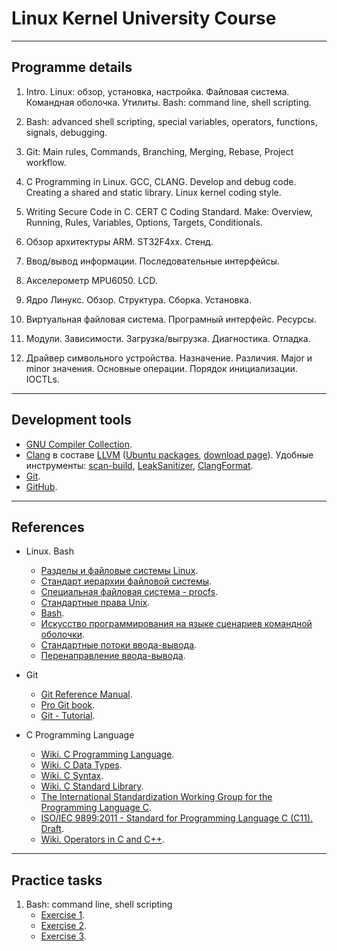 # Linux Kernel University Course

---

## Programme details

1. Intro. Linux: обзор, установка, настройка. Файловая система. Командная оболочка. Утилиты. Bash: command line, shell scripting.

2. Bash: advanced shell scripting, special variables, operators, functions, signals, debugging.

3. Git: Main rules, Commands, Branching, Merging, Rebase, Project workflow.

4. C Programming in Linux. GCC, CLANG. Develop and debug code. Creating a shared and static library. Linux kernel coding style.

5. Writing Secure Code in C. CERT C Coding Standard. Make: Overview, Running, Rules, Variables, Options, Targets, Conditionals.

6. Обзор архитектуры ARM. ST32F4xx. Стенд.

7. Ввод/вывод информации. Последовательные интерфейсы.

8. Акселерометр MPU6050. LCD.

9. Ядро Линукс. Обзор. Структура. Сборка. Установка.

10. Виртуальная файловая система. Програмный интерфейс. Ресурсы.

11. Модули. Зависимости. Загрузка/выгрузка. Диагностика. Отладка.

12. Драйвер символьного устройства. Назначение. Различия. Major и minor значения. Основные операции. Порядок инициализации. IOCTLs.

---

<span id="soft"></span>
## Development tools

- [GNU Compiler Collection](https://en.wikipedia.org/wiki/GNU_Compiler_Collection).
- [Clang](https://uk.wikipedia.org/wiki/Clang) в составе [LLVM](https://en.wikipedia.org/wiki/LLVM) ([Ubuntu packages](https://apt.llvm.org/), [download page](http://releases.llvm.org/download.html)). Удобные инструменты: [scan-build](https://clang-analyzer.llvm.org/scan-build.html), [LeakSanitizer](https://clang.llvm.org/docs/LeakSanitizer.html), [ClangFormat](https://clang.llvm.org/docs/ClangFormat.html).
- [Git](https://git-scm.com/).
- [GitHub](https://github.com/).

---

<span id="references"></span>
## References


- Linux. Bash
	- [Разделы и файловые системы Linux](https://help.ubuntu.ru/wiki/%D1%80%D0%B0%D0%B7%D0%B4%D0%B5%D0%BB%D1%8B_%D0%B8_%D1%84%D0%B0%D0%B9%D0%BB%D0%BE%D0%B2%D1%8B%D0%B5_%D1%81%D0%B8%D1%81%D1%82%D0%B5%D0%BC%D1%8B_linux).
	- [Стандарт иерархии файловой системы](https://ru.wikipedia.org/wiki/FHS).
	- [Специальная файловая система - procfs](https://ru.wikipedia.org/wiki/Procfs).
	- [Стандартные права Unix](https://help.ubuntu.ru/wiki/%D1%81%D1%82%D0%B0%D0%BD%D0%B4%D0%B0%D1%80%D1%82%D0%BD%D1%8B%D0%B5_%D0%BF%D1%80%D0%B0%D0%B2%D0%B0_unix).
	- [Bash](https://ru.wikipedia.org/wiki/Bash).
	- [Искусство программирования на языке сценариев командной оболочки](http://www.opennet.ru/docs/RUS/bash_scripting_guide/).
	- [Стандартные потоки ввода-вывода](https://ru.wikipedia.org/wiki/%D0%A1%D1%82%D0%B0%D0%BD%D0%B4%D0%B0%D1%80%D1%82%D0%BD%D1%8B%D0%B5_%D0%BF%D0%BE%D1%82%D0%BE%D0%BA%D0%B8).
	- [Перенаправление ввода-вывода](https://ru.wikipedia.org/wiki/%D0%9F%D0%B5%D1%80%D0%B5%D0%BD%D0%B0%D0%BF%D1%80%D0%B0%D0%B2%D0%BB%D0%B5%D0%BD%D0%B8%D0%B5_%D0%B2%D0%B2%D0%BE%D0%B4%D0%B0-%D0%B2%D1%8B%D0%B2%D0%BE%D0%B4%D0%B0).

- Git
	- [Git Reference Manual](https://git-scm.com/docs).	
	- [Pro Git book](https://git-scm.com/book/en/v2).
	- [Git - Tutorial](https://www.vogella.com/tutorials/Git/article.html).

- C Programming Language
	- [Wiki. C Programming Language](https://en.wikipedia.org/wiki/C_(programming_language)).
	- [Wiki. C Data Types](https://en.wikipedia.org/wiki/C_data_types).
	- [Wiki. C Syntax](https://en.wikipedia.org/wiki/C_syntax).
	- [Wiki. C Standard Library](https://en.wikipedia.org/wiki/C_standard_library).
	- [The International Standardization Working Group for the Programming Language C](http://www.open-std.org/jtc1/sc22/wg14/).
	- [ISO/IEC 9899:2011 - Standard for Programming Language C (C11). Draft](http://www.open-std.org/jtc1/sc22/wg14/www/docs/n1570.pdf).
	- [Wiki. Operators in C and C++](https://en.wikipedia.org/wiki/Operators_in_C_and_C%2B%2B).

---

<span id="practice"></span>
## Practice tasks

1. Bash: command line, shell scripting
   - [Exercise 1](topic01/exercise01.md).
   - [Exercise 2](topic01/exercise02.md).
   - [Exercise 3](topic01/exercise03.md).

